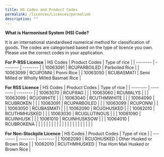 ```yaml
---
title: HS Codes and Product Codes
permalink: /licences/Licences/permalink
description: ""
---
```

**What is Harmonised System (HS) Code?**

It is an international standardised numerical method for classification of goods. The codes are categorised based on the type of licence you own. Please use the correct codes in your application. 

**For P-RSS Licence**
| HS Codes | Product Codes | Type of rice |
| -------- | -------- | -------- |
| 10063091 | RCUPARBOILED | Parboiled Rice     |
| 10063099 | RCUPONNI | Ponni Rice     |
| 10063050 | RCUBASMATI | Semi Milled or Wholly Milled Basmati Rice  |

**For RSS Licence**
| HS Codes | Product Codes | Type of rice |
| -------- | -------- | -------- |
| 10063070  | RCUFRAG  |   |
| 10063060 | RCUMALYS |  | 
| 10063099 | RCUOWHITE |  |
| 10063040  | RCUTHMWHITE |  | 
| 10064090  | RCUBROKEN |  |
| 10063091 | RCUPARBOILED |  | 
| 10063099  | RCUPONNI |  |
| 10063050 | RCUBASMATI  |  | 
| 10062090 | RCUOHUSKED |  |
| 10062010  | RCUTHMHUSKED |  | 
| 10063030 | RCUGLUTINOUS |  |
| 10061090  | RCUINHUSK |  | 
| 10061010 | RCUINHUSKSOW |  | 
| 10064010  | RCUBROKENA  |  | 
|  |  |  | 
|  |  |  | 
|  |  |  | 
|  |  |  | 
|  |  |  | 

**For Non-Stockpile Licence**
| HS Codes | Product Codes | Type of rice |
| -------- | -------- | -------- |
| 10062090 | RCUOHUSKED | Other Husked or Brown Rice   |
| 10062010 | RCUTHMHUSKED | Thai Hom Mali Husked or Brown Rice | 